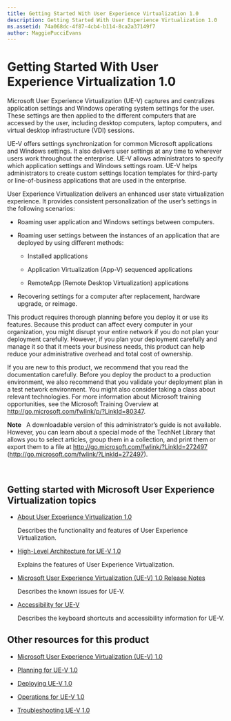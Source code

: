 ```yaml
---
title: Getting Started With User Experience Virtualization 1.0
description: Getting Started With User Experience Virtualization 1.0
ms.assetid: 74a068dc-4f87-4cb4-b114-8ca2a37149f7
author: MaggiePucciEvans
---
```


# Getting Started With User Experience Virtualization 1.0


Microsoft User Experience Virtualization (UE-V) captures and centralizes application settings and Windows operating system settings for the user. These settings are then applied to the different computers that are accessed by the user, including desktop computers, laptop computers, and virtual desktop infrastructure (VDI) sessions.

UE-V offers settings synchronization for common Microsoft applications and Windows settings. It also delivers user settings at any time to wherever users work throughout the enterprise. UE-V allows administrators to specify which application settings and Windows settings roam. UE-V helps administrators to create custom settings location templates for third-party or line-of-business applications that are used in the enterprise.

User Experience Virtualization delivers an enhanced user state virtualization experience. It provides consistent personalization of the user’s settings in the following scenarios:

-   Roaming user application and Windows settings between computers.

-   Roaming user settings between the instances of an application that are deployed by using different methods:

    -   Installed applications

    -   Application Virtualization (App-V) sequenced applications

    -   RemoteApp (Remote Desktop Virtualization) applications

-   Recovering settings for a computer after replacement, hardware upgrade, or reimage.

This product requires thorough planning before you deploy it or use its features. Because this product can affect every computer in your organization, you might disrupt your entire network if you do not plan your deployment carefully. However, if you plan your deployment carefully and manage it so that it meets your business needs, this product can help reduce your administrative overhead and total cost of ownership.

If you are new to this product, we recommend that you read the documentation carefully. Before you deploy the product to a production environment, we also recommend that you validate your deployment plan in a test network environment. You might also consider taking a class about relevant technologies. For more information about Microsoft training opportunities, see the Microsoft Training Overview at <http://go.microsoft.com/fwlink/p/?LinkId=80347>.

**Note**  
A downloadable version of this administrator’s guide is not available. However, you can learn about a special mode of the TechNet Library that allows you to select articles, group them in a collection, and print them or export them to a file at <http://go.microsoft.com/fwlink/?LinkId=272497> (http://go.microsoft.com/fwlink/?LinkId=272497).

 

## Getting started with Microsoft User Experience Virtualization topics


-   [About User Experience Virtualization 1.0](about-user-experience-virtualization-10.md)

    Describes the functionality and features of User Experience Virtualization.

-   [High-Level Architecture for UE-V 1.0](high-level-architecture-for-ue-v-10.md)

    Explains the features of User Experience Virtualization.

-   [Microsoft User Experience Virtualization (UE-V) 1.0 Release Notes](microsoft-user-experience-virtualization--ue-v--10-release-notes.md)

    Describes the known issues for UE-V.

-   [Accessibility for UE-V](accessibility-for-ue-v.md)

    Describes the keyboard shortcuts and accessibility information for UE-V.

## Other resources for this product


-   [Microsoft User Experience Virtualization (UE-V) 1.0](index.md)

-   [Planning for UE-V 1.0](planning-for-ue-v-10.md)

-   [Deploying UE-V 1.0](deploying-ue-v-10.md)

-   [Operations for UE-V 1.0](operations-for-ue-v-10.md)

-   [Troubleshooting UE-V 1.0](troubleshooting-ue-v-10.md)

 

 





